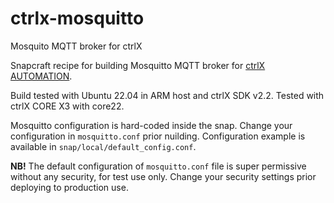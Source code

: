 # ctrlx-mosquitto
Mosquito MQTT broker for ctrlX

Snapcraft recipe for building Mosquitto MQTT broker for [ctrlX AUTOMATION](https://apps.boschrexroth.com/microsites/ctrlx-automation/en/).

Build tested with Ubuntu 22.04 in ARM host and ctrlX SDK v2.2. Tested with ctrlX CORE X3 with core22.

Mosquitto configuration is hard-coded inside the snap. Change your configuration in `mosquitto.conf` prior nuilding. Configuration example is available in `snap/local/default_config.conf`.

**NB!** The default configuration of `mosquitto.conf` file is super permissive without any security, for test use only. Change your security settings prior deploying to production use.
